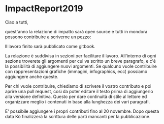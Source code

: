 # ImpactReport2019

Ciao a tutti,

quest'anno la relazione di impatto sarà open source e tutti in mondora possono contribuire a scriverne un pezzo:

Il lavoro finito sarà pubblicato come gitbook.

La relazione è suddivisa in sezioni per facilitare il lavoro. All'interno di ogni sezione troverete gli argomenti per cui va scritto un breve paragrafo, e c'è la possibilità di aggiungere nuovi argomenti. Se qualcuno vuole contribuire con rappresentazioni grafiche (immagini, infographics, ecc) possiamo aggiungere anche queste. 

Per chi vuole contribuire, chiediamo di scrivere il vostro contributo e poi aprire una pull request, così da poter editare il testo prima di aggiungerlo alla versione definitiva. Questo per dare continuità di stile al lettore ed organizzare meglio i contenuti in base alla lunghezza dei vari paragrafi.

E' possibile aggiungere i propri contributi fino al 20 novembre. Dopo questa data Kö finalizzerà la scrittura delle parti mancanti per la pubblicazione.
